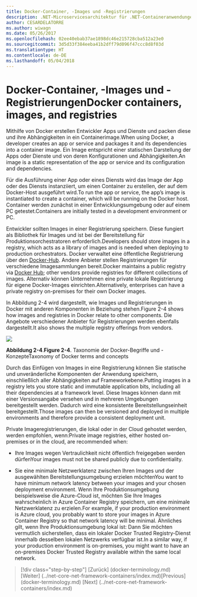 ```yaml
---
title: Docker-Container, -Images und -Registrierungen
description: .NET-Microservicesarchitektur für .NET-Containeranwendungen | Docker-Container, -Images und -Registrierungen
author: CESARDELATORRE
ms.author: wiwagn
ms.date: 05/26/2017
ms.openlocfilehash: 02ee40ebab37ae1898dc46e215728cba512a23e0
ms.sourcegitcommit: 3d5d33f384eeba41b2dff79d096f47ccc8d8f03d
ms.translationtype: HT
ms.contentlocale: de-DE
ms.lasthandoff: 05/04/2018
---
```

# <a name="docker-containers-images-and-registries"></a><span data-ttu-id="a7284-103">Docker-Container, -Images und -Registrierungen</span><span class="sxs-lookup"><span data-stu-id="a7284-103">Docker containers, images, and registries</span></span>

<span data-ttu-id="a7284-104">Mithilfe von Docker erstellen Entwickler Apps und Dienste und packen diese und ihre Abhängigkeiten in ein Containerimage.</span><span class="sxs-lookup"><span data-stu-id="a7284-104">When using Docker, a developer creates an app or service and packages it and its dependencies into a container image.</span></span> <span data-ttu-id="a7284-105">Ein Image entspricht einer statischen Darstellung der Apps oder Dienste und von deren Konfigurationen und Abhängigkeiten.</span><span class="sxs-lookup"><span data-stu-id="a7284-105">An image is a static representation of the app or service and its configuration and dependencies.</span></span>

<span data-ttu-id="a7284-106">Für die Ausführung einer App oder eines Diensts wird das Image der App oder des Diensts instanziiert, um einen Container zu erstellen, der auf dem Docker-Host ausgeführt wird.</span><span class="sxs-lookup"><span data-stu-id="a7284-106">To run the app or service, the app’s image is instantiated to create a container, which will be running on the Docker host.</span></span> <span data-ttu-id="a7284-107">Container werden zunächst in einer Entwicklungsumgebung oder auf einem PC getestet.</span><span class="sxs-lookup"><span data-stu-id="a7284-107">Containers are initially tested in a development environment or PC.</span></span>

<span data-ttu-id="a7284-108">Entwickler sollten Images in einer Registrierung speichern. Diese fungiert als Bibliothek für Images und ist bei der Bereitstellung für Produktionsorchestratoren erforderlich.</span><span class="sxs-lookup"><span data-stu-id="a7284-108">Developers should store images in a registry, which acts as a library of images and is needed when deploying to production orchestrators.</span></span> <span data-ttu-id="a7284-109">Docker verwaltet eine öffentliche Registrierung über den [Docker-Hub](https://hub.docker.com/). Andere Anbieter stellen Registrierungen für verschiedene Imagesammlungen bereit.</span><span class="sxs-lookup"><span data-stu-id="a7284-109">Docker maintains a public registry via [Docker Hub](https://hub.docker.com/); other vendors provide registries for different collections of images.</span></span> <span data-ttu-id="a7284-110">Alternativ können Unternehmen eine private lokale Registrierung für eigene Docker-Images einrichten.</span><span class="sxs-lookup"><span data-stu-id="a7284-110">Alternatively, enterprises can have a private registry on-premises for their own Docker images.</span></span>

<span data-ttu-id="a7284-111">In Abbildung 2-4 wird dargestellt, wie Images und Registrierungen in Docker mit anderen Komponenten in Beziehung stehen.</span><span class="sxs-lookup"><span data-stu-id="a7284-111">Figure 2-4 shows how images and registries in Docker relate to other components.</span></span> <span data-ttu-id="a7284-112">Die Angebote verschiedener Anbieter für Registrierungen werden ebenfalls dargestellt.</span><span class="sxs-lookup"><span data-stu-id="a7284-112">It also shows the multiple registry offerings from vendors.</span></span>

![](./media/image5.PNG)

<span data-ttu-id="a7284-113">**Abbildung 2-4**.</span><span class="sxs-lookup"><span data-stu-id="a7284-113">**Figure 2-4**.</span></span> <span data-ttu-id="a7284-114">Taxonomie der Docker-Begriffe und -Konzepte</span><span class="sxs-lookup"><span data-stu-id="a7284-114">Taxonomy of Docker terms and concepts</span></span>

<span data-ttu-id="a7284-115">Durch das Einfügen von Images in eine Registrierung können Sie statische und unveränderliche Komponenten der Anwendung speichern, einschließlich aller Abhängigkeiten auf Frameworkebene.</span><span class="sxs-lookup"><span data-stu-id="a7284-115">Putting images in a registry lets you store static and immutable application bits, including all their dependencies at a framework level.</span></span> <span data-ttu-id="a7284-116">Diese Images können dann mit einer Versionsangabe versehen und in mehreren Umgebungen bereitgestellt werden. Dadurch wird eine konsistente Bereitstellungseinheit bereitgestellt.</span><span class="sxs-lookup"><span data-stu-id="a7284-116">Those images can then be versioned and deployed in multiple environments and therefore provide a consistent deployment unit.</span></span>

<span data-ttu-id="a7284-117">Private Imageregistrierungen, die lokal oder in der Cloud gehostet werden, werden empfohlen, wenn:</span><span class="sxs-lookup"><span data-stu-id="a7284-117">Private image registries, either hosted on-premises or in the cloud, are recommended when:</span></span>

-   <span data-ttu-id="a7284-118">Ihre Images wegen Vertraulichkeit nicht öffentlich freigegeben werden dürfen</span><span class="sxs-lookup"><span data-stu-id="a7284-118">Your images must not be shared publicly due to confidentiality.</span></span>

-   <span data-ttu-id="a7284-119">Sie eine minimale Netzwerklatenz zwischen Ihren Images und der ausgewählten Bereitstellungsumgebung erzielen möchten</span><span class="sxs-lookup"><span data-stu-id="a7284-119">You want to have minimum network latency between your images and your chosen deployment environment.</span></span> <span data-ttu-id="a7284-120">Wenn Ihre Produktionsumgebung beispielsweise die Azure-Cloud ist, möchten Sie Ihre Images wahrscheinlich in Azure Container Registry speichern, um eine minimale Netzwerklatenz zu erzielen.</span><span class="sxs-lookup"><span data-stu-id="a7284-120">For example, if your production environment is Azure cloud, you probably want to store your images in Azure Container Registry so that network latency will be minimal.</span></span> <span data-ttu-id="a7284-121">Ähnliches gilt, wenn Ihre Produktionsumgebung lokal ist: Dann Sie möchten vermutlich sicherstellen, dass ein lokaler Docker Trusted Registry-Dienst innerhalb desselben lokalen Netzwerks verfügbar ist.</span><span class="sxs-lookup"><span data-stu-id="a7284-121">In a similar way, if your production environment is on-premises, you might want to have an on-premises Docker Trusted Registry available within the same local network.</span></span>

>[!div class="step-by-step"]
<span data-ttu-id="a7284-122">[Zurück] (docker-terminology.md) [Weiter] (../net-core-net-framework-containers/index.md)</span><span class="sxs-lookup"><span data-stu-id="a7284-122">[Previous] (docker-terminology.md) [Next] (../net-core-net-framework-containers/index.md)</span></span>
